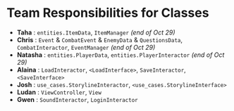# Team Responsibilities for Classes

- **Taha** : `entities.ItemData`, `ItemManager` *(end of Oct 29)*
- **Chris** : `Event` & `CombatEvent` & `EnemyData` & `QuestionsData`, `CombatInteractor`, `EventManager` *(end of Oct 29)*
- **Natasha** : `entities.PlayerData`, `entities.PlayerInteractor` *(end of Oct 29)*
- **Alaina** : `LoadInteractor`, `<LoadInterface>`, `SaveInteractor`, `<SaveInterface>`
- **Josh** : `use_cases.StorylineInteractor`, `<use_cases.StorylineInterface>`
- **Ludan** : `ViewController`, `View`
- **Gwen** : `SoundInteractor`, `LoginInteractor`
